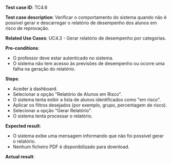 **Test case ID**: TC4.6  

**Test case description**: Verificar o comportamento do sistema quando não é possível gerar e descarregar o relatório de desempenho dos alunos em risco de reprovação.  

**Related Use Cases**: UC4.3 - Gerar relatório de desempenho por categorias.  

**Pre-conditions**:  
- O professor deve estar autenticado no sistema.  
- O sistema não tem acesso às previsões de desempenho ou ocorre uma falha na geração do relatório.  

**Steps**:  
- Aceder à dashboard.  
- Selecionar a opção "Relatório de Alunos em Risco".  
- O sistema tenta exibir a lista de alunos identificados como "em risco".  
- Aplicar os filtros desejados (por exemplo, grupo, percentagem de risco).  
- Selecionar a opção "Gerar Relatório".  
- O sistema tenta processar o relatório.  

**Expected result**:  
- O sistema exibe uma mensagem informando que não foi possível gerar o relatório.  
- Nenhum ficheiro PDF é disponibilizado para download.  

**Actual result**:
